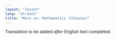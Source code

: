 ```yaml
---
layout: "lesson"
lang: "zh-hant"
title: "More on: Mathematics (Chinese)"
---
```

Translation to be added _after_ English text completed.
